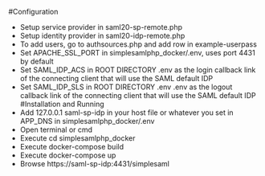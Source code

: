 #Configuration
* Setup service provider in saml20-sp-remote.php
* Setup identity provider in saml20-idp-remote.php
* To add users, go to authsources.php and add row in example-userpass
* Set APACHE_SSL_PORT in simplesamlphp_docker/.env, uses port 4431 by default
* Set SAML_IDP_ACS in ROOT DIRECTORY .env as the login callback link of the connecting client that will use the SAML default IDP
* Set SAML_IDP_SLS in ROOT DIRECTORY .env .env as the logout callback link of the connecting client that will use the SAML default IDP
#Installation and Running
* Add 127.0.0.1 saml-sp-idp in your host file or whatever you set in APP_DNS in simplesamlphp_docker/.env 
* Open terminal or cmd
* Execute cd simplesamlphp_docker
* Execute docker-compose build
* Execute docker-compose up
* Browse https://saml-sp-idp:4431/simplesaml